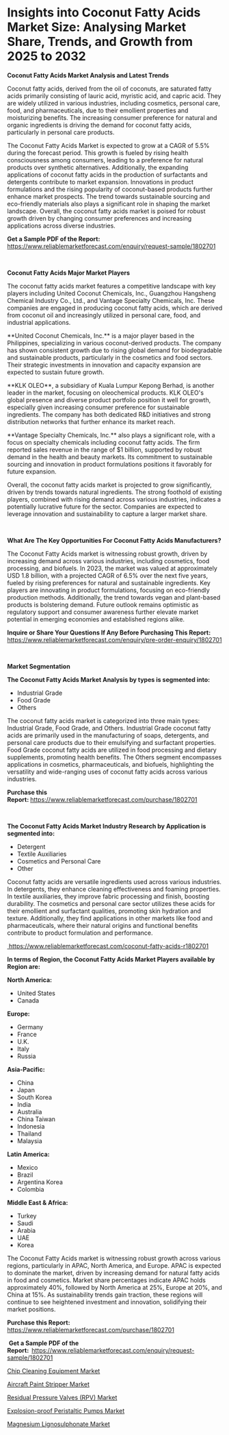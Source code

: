 <p><h1>Insights into Coconut Fatty Acids Market Size: Analysing Market Share, Trends, and Growth from 2025 to 2032</h1></p><p><strong>Coconut Fatty Acids Market Analysis and Latest Trends</strong></p>
<p><p>Coconut fatty acids, derived from the oil of coconuts, are saturated fatty acids primarily consisting of lauric acid, myristic acid, and capric acid. They are widely utilized in various industries, including cosmetics, personal care, food, and pharmaceuticals, due to their emollient properties and moisturizing benefits. The increasing consumer preference for natural and organic ingredients is driving the demand for coconut fatty acids, particularly in personal care products.</p><p>The Coconut Fatty Acids Market is expected to grow at a CAGR of 5.5% during the forecast period. This growth is fueled by rising health consciousness among consumers, leading to a preference for natural products over synthetic alternatives. Additionally, the expanding applications of coconut fatty acids in the production of surfactants and detergents contribute to market expansion. Innovations in product formulations and the rising popularity of coconut-based products further enhance market prospects. The trend towards sustainable sourcing and eco-friendly materials also plays a significant role in shaping the market landscape. Overall, the coconut fatty acids market is poised for robust growth driven by changing consumer preferences and increasing applications across diverse industries.</p></p>
<p><strong>Get a Sample PDF of the Report:&nbsp;</strong> <a href="https://www.reliablemarketforecast.com/enquiry/request-sample/1802701?utm_campaign=1897&utm_medium=2&utm_source=Github&utm_content=ia&utm_term=01042025&utm_id=coconut-fatty-acids">https://www.reliablemarketforecast.com/enquiry/request-sample/1802701</a></p>
<p>&nbsp;</p>
<p><strong>Coconut Fatty Acids Major Market Players</strong></p>
<p><p>The coconut fatty acids market features a competitive landscape with key players including United Coconut Chemicals, Inc., Guangzhou Hangsheng Chemical Industry Co., Ltd., and Vantage Specialty Chemicals, Inc. These companies are engaged in producing coconut fatty acids, which are derived from coconut oil and increasingly utilized in personal care, food, and industrial applications.</p><p>**United Coconut Chemicals, Inc.** is a major player based in the Philippines, specializing in various coconut-derived products. The company has shown consistent growth due to rising global demand for biodegradable and sustainable products, particularly in the cosmetics and food sectors. Their strategic investments in innovation and capacity expansion are expected to sustain future growth.</p><p>**KLK OLEO**, a subsidiary of Kuala Lumpur Kepong Berhad, is another leader in the market, focusing on oleochemical products. KLK OLEO's global presence and diverse product portfolio position it well for growth, especially given increasing consumer preference for sustainable ingredients. The company has both dedicated R&D initiatives and strong distribution networks that further enhance its market reach.</p><p>**Vantage Specialty Chemicals, Inc.** also plays a significant role, with a focus on specialty chemicals including coconut fatty acids. The firm reported sales revenue in the range of $1 billion, supported by robust demand in the health and beauty markets. Its commitment to sustainable sourcing and innovation in product formulations positions it favorably for future expansion.</p><p>Overall, the coconut fatty acids market is projected to grow significantly, driven by trends towards natural ingredients. The strong foothold of existing players, combined with rising demand across various industries, indicates a potentially lucrative future for the sector. Companies are expected to leverage innovation and sustainability to capture a larger market share.</p></p>
<p>&nbsp;</p>
<p><strong>What Are The Key Opportunities For Coconut Fatty Acids Manufacturers?</strong></p>
<p><p>The Coconut Fatty Acids market is witnessing robust growth, driven by increasing demand across various industries, including cosmetics, food processing, and biofuels. In 2023, the market was valued at approximately USD 1.8 billion, with a projected CAGR of 6.5% over the next five years, fueled by rising preferences for natural and sustainable ingredients. Key players are innovating in product formulations, focusing on eco-friendly production methods. Additionally, the trend towards vegan and plant-based products is bolstering demand. Future outlook remains optimistic as regulatory support and consumer awareness further elevate market potential in emerging economies and established regions alike.</p></p>
<p><strong>Inquire or Share Your Questions If Any Before Purchasing This Report:</strong> <a href="https://www.reliablemarketforecast.com/enquiry/pre-order-enquiry/1802701?utm_campaign=1897&utm_medium=2&utm_source=Github&utm_content=ia&utm_term=01042025&utm_id=coconut-fatty-acids">https://www.reliablemarketforecast.com/enquiry/pre-order-enquiry/1802701</a></p>
<p>&nbsp;</p>
<p><strong>Market Segmentation</strong></p>
<p><strong>The Coconut Fatty Acids Market Analysis by types is segmented into:</strong></p>
<p><ul><li>Industrial Grade</li><li>Food Grade</li><li>Others</li></ul></p>
<p><p>The coconut fatty acids market is categorized into three main types: Industrial Grade, Food Grade, and Others. Industrial Grade coconut fatty acids are primarily used in the manufacturing of soaps, detergents, and personal care products due to their emulsifying and surfactant properties. Food Grade coconut fatty acids are utilized in food processing and dietary supplements, promoting health benefits. The Others segment encompasses applications in cosmetics, pharmaceuticals, and biofuels, highlighting the versatility and wide-ranging uses of coconut fatty acids across various industries.</p></p>
<p><strong>Purchase this Report:&nbsp;</strong><a href="https://www.reliablemarketforecast.com/purchase/1802701?utm_campaign=1897&utm_medium=2&utm_source=Github&utm_content=ia&utm_term=01042025&utm_id=coconut-fatty-acids">https://www.reliablemarketforecast.com/purchase/1802701</a></p>
<p>&nbsp;</p>
<p><strong>The Coconut Fatty Acids Market Industry Research by Application is segmented into:</strong></p>
<p><ul><li>Detergent</li><li>Textile Auxiliaries</li><li>Cosmetics and Personal Care</li><li>Other</li></ul></p>
<p><p>Coconut fatty acids are versatile ingredients used across various industries. In detergents, they enhance cleaning effectiveness and foaming properties. In textile auxiliaries, they improve fabric processing and finish, boosting durability. The cosmetics and personal care sector utilizes these acids for their emollient and surfactant qualities, promoting skin hydration and texture. Additionally, they find applications in other markets like food and pharmaceuticals, where their natural origins and functional benefits contribute to product formulation and performance.</p></p>
<p><a href="https://www.reliablemarketforecast.com/coconut-fatty-acids-r1802701?utm_campaign=1897&utm_medium=2&utm_source=Github&utm_content=ia&utm_term=01042025&utm_id=coconut-fatty-acids">&nbsp;https://www.reliablemarketforecast.com/coconut-fatty-acids-r1802701</a></p>
<p><strong>In terms of Region, the Coconut Fatty Acids Market Players available by Region are:</strong></p>
<p>
    <p> <strong> North America: </strong>
        <ul>
            <li>United States</li>
            <li>Canada</li>
        </ul>
        </p> 
    <p> <strong> Europe: </strong>
        <ul>
            <li>Germany</li>
            <li>France</li>
            <li>U.K.</li>
            <li>Italy</li>
            <li>Russia</li>
        </ul>
        </p> 
    <p> <strong> Asia-Pacific: </strong>
        <ul>
            <li>China</li>
            <li>Japan</li>
            <li>South Korea</li>
            <li>India</li>
            <li>Australia</li>
            <li>China Taiwan</li>
            <li>Indonesia</li>
            <li>Thailand</li>
            <li>Malaysia</li>
        </ul>
        </p> 
    <p> <strong> Latin America: </strong>
        <ul>
            <li>Mexico</li>
            <li>Brazil</li>
            <li>Argentina Korea</li>
            <li>Colombia</li>
        </ul>
        </p> 
    <p> <strong> Middle East & Africa: </strong>
        <ul>
            <li>Turkey</li>
            <li>Saudi</li>
            <li>Arabia</li>
            <li>UAE</li>
            <li>Korea</li>
        </ul>
    </p>
    </p>
<p><p>The Coconut Fatty Acids market is witnessing robust growth across various regions, particularly in APAC, North America, and Europe. APAC is expected to dominate the market, driven by increasing demand for natural fatty acids in food and cosmetics. Market share percentages indicate APAC holds approximately 40%, followed by North America at 25%, Europe at 20%, and China at 15%. As sustainability trends gain traction, these regions will continue to see heightened investment and innovation, solidifying their market positions.</p></p>
<p><strong>Purchase this Report: </strong><a href="https://www.reliablemarketforecast.com/purchase/1802701?utm_campaign=1897&utm_medium=2&utm_source=Github&utm_content=ia&utm_term=01042025&utm_id=coconut-fatty-acids">https://www.reliablemarketforecast.com/purchase/1802701</a></p>
<p>&nbsp;<strong>Get a Sample PDF of the Report:&nbsp;&nbsp;</strong><a href="https://www.reliablemarketforecast.com/enquiry/request-sample/1802701?utm_campaign=1897&utm_medium=2&utm_source=Github&utm_content=ia&utm_term=01042025&utm_id=coconut-fatty-acids">https://www.reliablemarketforecast.com/enquiry/request-sample/1802701</a></p>
<p><strong></strong></p>
<p><p><a href="https://www.linkedin.com/pulse/chip-cleaning-equipment-market-report-industry-value-nykle?utm_campaign=1897&utm_medium=2&utm_source=Github&utm_content=ia&utm_term=01042025&utm_id=coconut-fatty-acids">Chip Cleaning Equipment Market</a></p><p><a href="https://github.com/tamerlgwilt/Market-Research-Report-List-1/blob/main/aircraft-paint-stripper-market.md?utm_campaign=1897&utm_medium=2&utm_source=Github&utm_content=ia&utm_term=01042025&utm_id=coconut-fatty-acids">Aircraft Paint Stripper Market</a></p><p><a href="https://www.linkedin.com/pulse/positive-growth-outlook-global-residual-pressure-valves-rpv-suare?utm_campaign=1897&utm_medium=2&utm_source=Github&utm_content=ia&utm_term=01042025&utm_id=coconut-fatty-acids">Residual Pressure Valves (RPV) Market</a></p><p><a href="https://www.linkedin.com/pulse/exploring-explosion-proof-peristaltic-pumps-market-strategic-xfuxe?utm_campaign=1897&utm_medium=2&utm_source=Github&utm_content=ia&utm_term=01042025&utm_id=coconut-fatty-acids">Explosion-proof Peristaltic Pumps Market</a></p><p><a href="https://github.com/rwanjamiul/Market-Research-Report-List-1/blob/main/magnesium-lignosulphonate-market.md?utm_campaign=1897&utm_medium=2&utm_source=Github&utm_content=ia&utm_term=01042025&utm_id=coconut-fatty-acids">Magnesium Lignosulphonate Market</a></p></p>